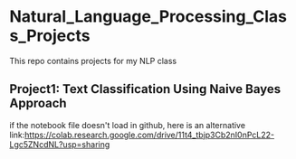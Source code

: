 # Natural_Language_Processing_Class_Projects
This repo contains projects for my NLP class
## Project1: Text Classification Using Naive Bayes Approach
if the notebook file doesn't load in github, here is an alternative link:https://colab.research.google.com/drive/11t4_tbjp3Cb2nI0nPcL22-Lgc5ZNcdNL?usp=sharing
